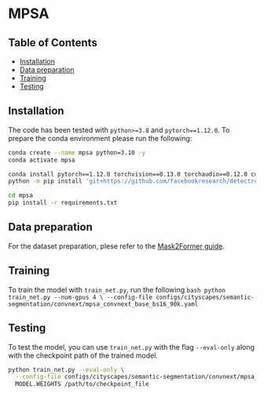 # MPSA
## Table of Contents

- [Installation](#installation)
- [Data preparation](#data-preparation)
- [Training](#training)
- [Testing](#training)

## Installation

The code has been tested with `python>=3.8` and `pytorch==1.12.0`. To prepare the conda environment please run the following:

```bash
conda create --name mpsa python=3.10 -y
conda activate mpsa

conda install pytorch==1.12.0 torchvision==0.13.0 torchaudio==0.12.0 cudatoolkit=11.3 -c pytorch
python -m pip install 'git+https://github.com/facebookresearch/detectron2.git'

cd mpsa
pip install -r requirements.txt
```

## Data preparation

For the dataset preparation, plese refer to the [Mask2Former guide](https://github.com/facebookresearch/Mask2Former/blob/main/datasets/README.md).

## Training

To train the model with `train_net.py`, run the following
    ```bash
    python train_net.py --num-gpus 4 \
      --config-file configs/cityscapes/semantic-segmentation/convnext/mpsa_convnext_base_bs16_90k.yaml
    ```

## Testing

To test the model, you can use `train_net.py` with the flag `--eval-only` along with the checkpoint path of the trained model.

```bash
python train_net.py --eval-only \
  --config-file configs/cityscapes/semantic-segmentation/convnext/mpsa_convnext_base_bs16_90k.yaml \
  MODEL.WEIGHTS /path/to/checkpoint_file
```
